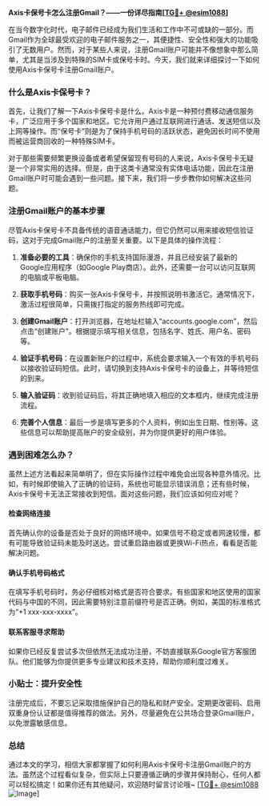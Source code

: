 **Axis卡保号卡怎么注册Gmail？——一份详尽指南[[TG💪+ @esim1088](https://t.me/s/esim1088)]**

在当今数字化时代，电子邮件已经成为我们生活和工作中不可或缺的一部分。而Gmail作为全球最受欢迎的电子邮件服务之一，其便捷性、安全性和强大的功能吸引了无数用户。然而，对于某些人来说，注册Gmail账户可能并不像想象中那么简单，尤其是当涉及到特殊的SIM卡或保号卡时。今天，我们就来详细探讨一下如何使用Axis卡保号卡注册Gmail账户。

### 什么是Axis卡保号卡？

首先，让我们了解一下Axis卡保号卡是什么。Axis卡是一种预付费移动通信服务卡，广泛应用于多个国家和地区。它允许用户通过互联网进行通话、发送短信以及上网等操作。而“保号卡”则是为了保持手机号码的活跃状态，避免因长时间不使用而被运营商回收的一种特殊SIM卡。

对于那些需要频繁更换设备或者希望保留现有号码的人来说，Axis卡保号卡无疑是一个非常实用的选择。但是，由于这类卡通常没有实体电话功能，因此在注册Gmail账户时可能会遇到一些问题。接下来，我们将一步步教你如何解决这些问题。

### 注册Gmail账户的基本步骤

尽管Axis卡保号卡不具备传统的语音通话能力，但它仍然可以用来接收短信验证码，这对于完成Gmail账户的注册至关重要。以下是具体的操作流程：

1. **准备必要的工具**：确保你的手机支持国际漫游，并且已经安装了最新的Google应用程序（如Google Play商店）。此外，还需要一台可以访问互联网的电脑或平板电脑。

2. **获取手机号码**：购买一张Axis卡保号卡，并按照说明书激活它。通常情况下，激活过程很简单，只需拨打指定的服务热线即可完成。

3. **创建Gmail账户**：打开浏览器，在地址栏输入“accounts.google.com”，然后点击“创建账户”。根据提示填写相关信息，包括名字、姓氏、用户名、密码等。

4. **验证手机号码**：在设置新账户的过程中，系统会要求输入一个有效的手机号码以接收验证码短信。此时，请切换到支持Axis卡保号卡的设备上，并等待短信的到来。

5. **输入验证码**：收到验证码后，将其正确地填入相应的文本框内，继续完成注册流程。

6. **完善个人信息**：最后一步是填写更多的个人资料，例如出生日期、性别等。这些信息可以帮助提高账户的安全级别，并为你提供更好的用户体验。

### 遇到困难怎么办？

虽然上述方法看起来简单明了，但在实际操作过程中难免会出现各种意外情况。比如，有时候即使输入了正确的验证码，系统也可能显示错误消息；还有些时候，Axis卡保号卡无法正常接收到短信。面对这些问题，我们应该如何应对呢？

#### 检查网络连接
首先确认你的设备是否处于良好的网络环境中。如果信号不稳定或者网速较慢，都有可能导致验证码未能及时送达。尝试重启路由器或更换Wi-Fi热点，看看是否能解决问题。

#### 确认手机号码格式
在填写手机号码时，务必仔细核对格式是否符合要求。有些国家和地区使用的国家代码与中国的不同，因此需要特别注意前缀符号是否正确。例如，美国的标准格式为“+1 xxx-xxx-xxxx”。

#### 联系客服寻求帮助
如果你已经反复尝试多次但依然无法成功注册，不妨直接联系Google官方客服团队。他们能够为你提供更多专业建议和技术支持，帮助你顺利度过难关。

### 小贴士：提升安全性

注册完成后，不要忘记采取措施保护自己的隐私和财产安全。定期更改密码、启用双重身份认证都是值得推荐的做法。另外，尽量避免在公共场合登录Gmail账户，以免泄露敏感信息。

### 总结

通过本文的学习，相信大家都掌握了如何利用Axis卡保号卡注册Gmail账户的方法。虽然这个过程看似复杂，但实际上只要遵循正确的步骤并保持耐心，任何人都可以轻松搞定！如果你还有其他疑问，欢迎随时留言讨论哦~ [[TG💪+ @esim1088](https://t.me/s/esim1088) ![Image](https://i.postimg.cc/4NQfJmqS/Snipaste-2025-05-13-00-14-12.png)]